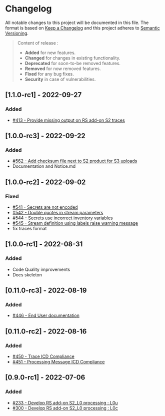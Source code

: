 # Changelog

All notable changes to this project will be documented in this file.
The format is based on [Keep a Changelog](https://keepachangelog.com/en/1.0.0/) and this project adheres to [Semantic Versioning](https://semver.org/spec/v2.0.0.html).
> Content of release :
> - **Added** for new features.
> - **Changed** for changes in existing functionality.
> - **Deprecated** for soon-to-be removed features.
> - **Removed** for now removed features.
> - **Fixed** for any bug fixes.
> - **Security** in case of vulnerabilities.

## [1.1.0-rc1] - 2022-09-27

### Added

- [#413 - Provide missing output on RS add-on S2 traces](https://github.com/COPRS/rs-issues/issues/413)

## [1.0.0-rc3] - 2022-09-22

### Added

- [#562 - Add checksum file next to S2 product for S3 uploads](https://github.com/COPRS/rs-issues/issues/562)
- Documentation and Notice.md

## [1.0.0-rc2] - 2022-09-02

### Fixed

- [#541 - Secrets are not encoded](https://github.com/COPRS/rs-issues/issues/541)
- [#542 - Double quotes in stream parameters](https://github.com/COPRS/rs-issues/issues/542)
- [#544 - Secrets use incorrect inventory variables](https://github.com/COPRS/rs-issues/issues/544)
- [#545 - Stream definition using labels raise warning message](https://github.com/COPRS/rs-issues/issues/545)
- fix traces format

## [1.0.0-rc1] - 2022-08-31

### Added

- Code Quality improvements
- Docs skeleton

## [0.11.0-rc3] - 2022-08-19

### Added

- [#446 - End User documentation](https://github.com/COPRS/rs-issues/issues/446)

## [0.11.0-rc2] - 2022-08-16

### Added

- [#450 - Trace ICD Compliance](https://github.com/COPRS/rs-issues/issues/450)
- [#451 - Processing Message ICD Compliance](https://github.com/COPRS/rs-issues/issues/451)

## [0.9.0-rc1] - 2022-07-06

### Added

- [#233 - Develop RS add-on S2_L0 processing : L0u](https://github.com/COPRS/rs-issues/issues/233)
- [#300 - Develop RS add-on S2_L0 processing : L0c](https://github.com/COPRS/rs-issues/issues/300)
